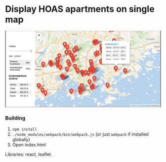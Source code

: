 # Display HOAS apartments on single map

![Screenshot](dormless-screenshot.png)

### Building

1. `npm install`
2. `./node_modules/webpack/bin/webpack.js` (or just `webpack` if installed globally)
3. Open index.html

Libraries: react, leaflet.
